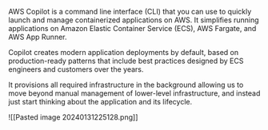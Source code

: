 AWS Copilot is a command line interface (CLI) that you can use to quickly launch and manage containerized applications on AWS. It simplifies running applications on Amazon Elastic Container Service (ECS), AWS Fargate, and AWS App Runner.

Copilot creates modern application deployments by default, based on production-ready patterns that include best practices designed by ECS engineers and customers over the years.

It provisions all required infrastructure in the background allowing us to move beyond manual management of lower-level infrastructure, and instead just start thinking about the application and its lifecycle.

![[Pasted image 20240131225128.png]]
